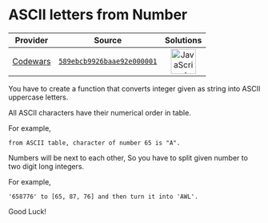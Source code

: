[_metadata_:generated]: - "true"

# ASCII letters from Number

<!-- INFO TABLE BEGIN -->

| Provider                                        | Source                                                                               | Solutions                                                                                                                                                    |
| :---------------------------------------------: | :----------------------------------------------------------------------------------: | :----------------------------------------------------------------------------------------------------------------------------------------------------------: |
| [Codewars](../../../docs/providers/Codewars.md) | [`589ebcb9926baae92e000001`](https://www.codewars.com/kata/589ebcb9926baae92e000001) | [<img src="https://res.cloudinary.com/rascaltwo/image/upload/v1631924076/javascript_ehszr7.svg" alt="JavaScript" title="JavaScript" width="50" />](solve.js) |

<!-- INFO TABLE END -->

You have to create a function that converts integer given as string into ASCII uppercase letters.

All ASCII characters have their numerical order in table. 

For example,

```
from ASCII table, character of number 65 is "A".
```

Numbers will be next to each other, So you have to split given number to two digit long integers.

For example, 

```
'658776' to [65, 87, 76] and then turn it into 'AWL'.
```


Good Luck!



